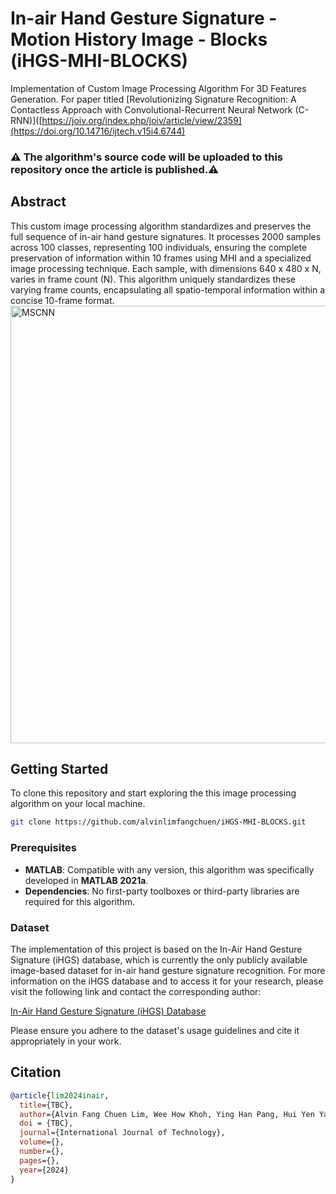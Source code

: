 # In-air Hand Gesture Signature - Motion History Image - Blocks (iHGS-MHI-BLOCKS)
Implementation of Custom Image Processing Algorithm For 3D Features Generation. 
For paper titled [Revolutionizing Signature Recognition: A Contactless Approach with Convolutional-Recurrent Neural Network (C-RNN)]([https://joiv.org/index.php/joiv/article/view/2359](https://doi.org/10.14716/ijtech.v15i4.6744)
### ⚠️ The algorithm's source code will be uploaded to this repository once the article is published.⚠️
## Abstract
This custom image processing algorithm standardizes and preserves the full sequence of in-air hand gesture signatures. It processes 2000 samples across 100 classes, representing 100 individuals, ensuring the complete preservation of information within 10 frames using MHI and a specialized image processing technique. Each sample, with dimensions 640 x 480 x N, varies in frame count (N). This algorithm uniquely standardizes these varying frame counts, encapsulating all spatio-temporal information within a concise 10-frame format.
<img src="https://alvinlfc.com/image/iHGS-MHI-BLOCKS.jpg" width="600" height="700" alt="MSCNN">

## Getting Started

To clone this repository and start exploring the this image processing algorithm on your local machine.

```bash
git clone https://github.com/alvinlimfangchuen/iHGS-MHI-BLOCKS.git
```

### Prerequisites

- **MATLAB**: Compatible with any version,  this algorithm was specifically developed in **MATLAB 2021a**.
- **Dependencies**: No first-party toolboxes or third-party libraries are required for this algorithm.



### Dataset

The implementation of this project is based on the In-Air Hand Gesture Signature (iHGS) database, which is currently the only publicly available image-based dataset for in-air hand gesture signature recognition.
For more information on the iHGS database and to access it for your research, please visit the following link and contact the corresponding author:

[In-Air Hand Gesture Signature (iHGS) Database](https://www.ncbi.nlm.nih.gov/pmc/articles/PMC10439358/)

Please ensure you adhere to the dataset's usage guidelines and cite it appropriately in your work.

## Citation

```bibtex
@article{lim2024inair,
  title={TBC},
  author={Alvin Fang Chuen Lim, Wee How Khoh, Ying Han Pang, Hui Yen Yap},
  doi = {TBC},
  journal={International Journal of Technology},
  volume={},
  number={},
  pages={},
  year={2024}
}
```
